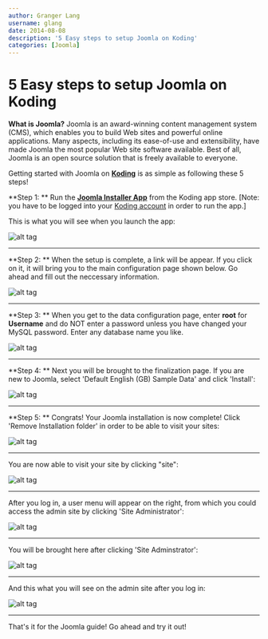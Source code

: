 ```yaml
---
author: Granger Lang
username: glang
date: 2014-08-08
description: '5 Easy steps to setup Joomla on Koding'
categories: [Joomla]
---
```


# 5 Easy steps to setup Joomla on Koding

**What is Joomla?** 
Joomla is an award-winning content management system (CMS), which enables you to build Web sites and powerful online applications. Many aspects, including its ease-of-use and extensibility, have made Joomla the most popular Web site software available. Best of all, Joomla is an open source solution that is freely available to everyone.

Getting started with Joomla on [**Koding**](https://koding.com) is as simple as following these 5 steps!

**Step 1: **
Run the **[Joomla Installer App](https://koding.com/Joomla)** from the Koding app store. [Note: you have to be 
logged into your [Koding account](https://koding.com/Login) in order to run the app.]

This is what you will see when you launch the app:

![alt tag](j0.png)

___

**Step 2: **
When the setup is complete, a link will be appear. If you click on it, it will bring you to the main configuration page shown below. Go ahead and fill out the neccessary information.


![alt tag](j1.png)
___

**Step 3: **
When you get to the data configuration page, enter **root** for **Username** and do NOT enter a password unless you have changed your MySQL password. Enter any database name you like.


![alt tag](j2.png)
___

**Step 4: **
Next you will be brought to the finalization page. If you are new to Joomla, select 'Default English (GB) Sample Data' and click 'Install':


![alt tag](j3.png)
___

**Step 5: **
Congrats! Your Joomla installation is now complete! Click 'Remove Installation folder' in order to be able to visit your sites:


![alt tag](j4.png)
___


You are now able to visit your site by clicking "site":

![alt tag](j5.png)
___


After you log in, a user menu will appear on the right, from which you could access the admin site by clicking 'Site Administrator':

![alt tag](j6.png)
___


You will be brought here after clicking 'Site Adminstrator': 

![alt tag](j7.png)
___


And this what you will see on the admin site after you log in:

![alt tag](j8.png)
___


That's it for the Joomla guide! Go ahead and try it out!